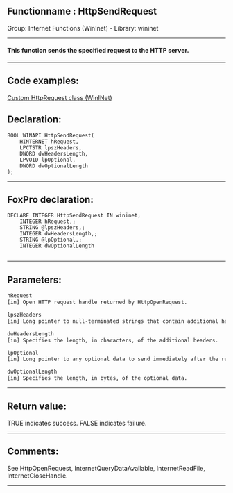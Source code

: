 <link rel="stylesheet" type="text/css" href="../../css/win32api.css">  
<link rel="stylesheet" href="https://cdnjs.cloudflare.com/ajax/libs/font-awesome/4.7.0/css/font-awesome.min.css">

## Functionname : HttpSendRequest
Group: Internet Functions (WinInet) - Library: wininet    
***  


#### This function sends the specified request to the HTTP server.
***  


## Code examples:
[Custom HttpRequest class (WinINet)](../../samples/sample_185.md)  

## Declaration:
```foxpro  
BOOL WINAPI HttpSendRequest(
	HINTERNET hRequest,
	LPCTSTR lpszHeaders,
	DWORD dwHeadersLength,
	LPVOID lpOptional,
	DWORD dwOptionalLength
);  
```  
***  


## FoxPro declaration:
```foxpro  
DECLARE INTEGER HttpSendRequest IN wininet;
	INTEGER hRequest,;
	STRING @lpszHeaders,;
	INTEGER dwHeadersLength,;
	STRING @lpOptional,;
	INTEGER dwOptionalLength
  
```  
***  


## Parameters:
```txt  
hRequest
[in] Open HTTP request handle returned by HttpOpenRequest.

lpszHeaders
[in] Long pointer to null-terminated strings that contain additional headers to be appended to the request. This parameter can be NULL if there are no additional headers to append.

dwHeadersLength
[in] Specifies the length, in characters, of the additional headers.

lpOptional
[in] Long pointer to any optional data to send immediately after the request headers.

dwOptionalLength
[in] Specifies the length, in bytes, of the optional data.  
```  
***  


## Return value:
TRUE indicates success. FALSE indicates failure.   
***  


## Comments:
See HttpOpenRequest, InternetQueryDataAvailable, InternetReadFile, InternetCloseHandle.  
  
***  

